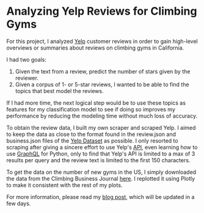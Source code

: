 # Analyzing Yelp Reviews for Climbing Gyms

For this project, I analyzed [Yelp](https://www.yelp.com) customer reviews in order to gain high-level overviews or summaries about reviews on climbing gyms in California.

I had two goals:

1. Given the text from a review, predict the number of stars given by the reviewer. 
2. Given a corpus of 1- or 5-star reviews, I wanted to be able to find the topics that best model the reviews. 

If I had more time, the next logical step would be to use these topics as features for my classification model to see if doing so improves my performance by reducing the modeling time without much loss of accuracy.



To obtain the review data, I built my own scraper and scraped Yelp. I aimed to keep the data as close to the format found in the review.json and business.json files of the [Yelp Dataset](https://www.yelp.com/dataset/challenge) as possible. I only resorted to scraping after giving a sincere effort to use Yelp's [API](https://www.yelp.com/developers/graphql/guides/requests), even learning how to use [GraphQL](https://github.com/graphql-python/gql) for Python, only to find that Yelp's API is limited to a max of 3 results per query and the review text is limited to the first 150 characters.

To get the data on the number of new gyms in the US, I simply downloaded the data from the Climbing Business Journal [here](http://www.climbingbusinessjournal.com/gyms-and-trends-of-2016/). I replotted it using Plotly to make it consistent with the rest of my plots.

For more information, please read my [blog post]("https://harrisonized.github.io/2019/06/05/Project-4.html"), which will be updated in a few days.

